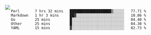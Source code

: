 

<a href="https://github.com/anuraghazra/github-readme-stats">
  <img align="left" src="https://github-readme-stats.vercel.app/api?username=kfly8&count_private=true&show_icons=true&theme=calm" />
</a>


<!--START_SECTION:waka-->
```text
Perl       7 hrs 32 mins   ███████████████████▒░░░░░   77.71 % 
Markdown   1 hr 3 mins     ██▓░░░░░░░░░░░░░░░░░░░░░░   10.86 % 
Go         25 mins         █░░░░░░░░░░░░░░░░░░░░░░░░   04.40 % 
Other      25 mins         █░░░░░░░░░░░░░░░░░░░░░░░░   04.30 % 
YAML       15 mins         ▓░░░░░░░░░░░░░░░░░░░░░░░░   02.73 % 
```
<!--END_SECTION:waka-->
